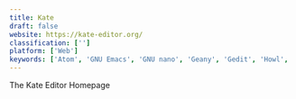 ```yaml
---
title: Kate
draft: false 
website: https://kate-editor.org/
classification: ['']
platform: ['Web']
keywords: ['Atom', 'GNU Emacs', 'GNU nano', 'Geany', 'Gedit', 'Howl', 'Kakoune', 'Komodo Edit', 'MacVim', 'Neovim', 'Notepad2', 'PSPad', 'PhpStorm', 'Spacemacs', 'Textadept', 'UltraCompare', 'Vim', 'Visual Studio Code']
---
```

The Kate Editor Homepage